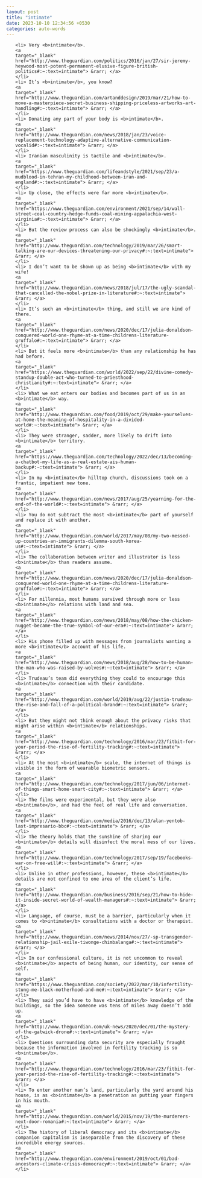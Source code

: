 ```yaml
---
layout: post
title: "intimate"
date: 2023-10-10 12:34:56 +0530
categories: auto-words
---
```

<ol>

    <li> Very <b>intimate</b>.
    <a 
    target="_blank" 
    href="http://www.theguardian.com/politics/2016/jan/27/sir-jeremy-heywood-most-potent-permanent-elusive-figure-british-politics#:~:text=intimate"> &rarr; </a>
    </li>
    <li> It’s <b>intimate</b>, you know?
    <a 
    target="_blank" 
    href="http://www.theguardian.com/artanddesign/2019/mar/21/how-to-move-a-masterpiece-secret-business-shipping-priceless-artworks-art-handling#:~:text=intimate"> &rarr; </a>
    </li>
    <li> Donating any part of your body is <b>intimate</b>.
    <a 
    target="_blank" 
    href="http://www.theguardian.com/news/2018/jan/23/voice-replacement-technology-adaptive-alternative-communication-vocalid#:~:text=intimate"> &rarr; </a>
    </li>
    <li> Iranian masculinity is tactile and <b>intimate</b>.
    <a 
    target="_blank" 
    href="https://www.theguardian.com/lifeandstyle/2021/sep/23/a-mudblood-in-tehran-my-childhood-between-iran-and-england#:~:text=intimate"> &rarr; </a>
    </li>
    <li> Up close, the effects were far more <b>intimate</b>.
    <a 
    target="_blank" 
    href="https://www.theguardian.com/environment/2021/sep/14/wall-street-coal-country-hedge-funds-coal-mining-appalachia-west-virginia#:~:text=intimate"> &rarr; </a>
    </li>
    <li> But the review process can also be shockingly <b>intimate</b>.
    <a 
    target="_blank" 
    href="http://www.theguardian.com/technology/2019/mar/26/smart-talking-are-our-devices-threatening-our-privacy#:~:text=intimate"> &rarr; </a>
    </li>
    <li> I don’t want to be shown up as being <b>intimate</b> with my wife!
    <a 
    target="_blank" 
    href="http://www.theguardian.com/news/2018/jul/17/the-ugly-scandal-that-cancelled-the-nobel-prize-in-literature#:~:text=intimate"> &rarr; </a>
    </li>
    <li> It’s such an <b>intimate</b> thing, and still we are kind of there.
    <a 
    target="_blank" 
    href="http://www.theguardian.com/news/2020/dec/17/julia-donaldson-conquered-world-one-rhyme-at-a-time-childrens-literature-gruffalo#:~:text=intimate"> &rarr; </a>
    </li>
    <li> But it feels more <b>intimate</b> than any relationship he has had before.
    <a 
    target="_blank" 
    href="https://www.theguardian.com/world/2022/sep/22/divine-comedy-standup-double-act-who-turned-to-priesthood-christianity#:~:text=intimate"> &rarr; </a>
    </li>
    <li> What we eat enters our bodies and becomes part of us in an <b>intimate</b> way.
    <a 
    target="_blank" 
    href="http://www.theguardian.com/food/2019/oct/29/make-yourselves-at-home-the-meaning-of-hospitality-in-a-divided-world#:~:text=intimate"> &rarr; </a>
    </li>
    <li> They were stranger, sadder, more likely to drift into <b>intimate</b> territory.
    <a 
    target="_blank" 
    href="https://www.theguardian.com/technology/2022/dec/13/becoming-a-chatbot-my-life-as-a-real-estate-ais-human-backup#:~:text=intimate"> &rarr; </a>
    </li>
    <li> In my <b>intimate</b> hilltop church, discussions took on a frantic, impatient new tone.
    <a 
    target="_blank" 
    href="http://www.theguardian.com/news/2017/aug/25/yearning-for-the-end-of-the-world#:~:text=intimate"> &rarr; </a>
    </li>
    <li> You do not subtract the most <b>intimate</b> part of yourself and replace it with another.
    <a 
    target="_blank" 
    href="http://www.theguardian.com/world/2017/may/08/my-two-messed-up-countries-an-immigrants-dilemma-south-korea-us#:~:text=intimate"> &rarr; </a>
    </li>
    <li> The collaboration between writer and illustrator is less <b>intimate</b> than readers assume.
    <a 
    target="_blank" 
    href="http://www.theguardian.com/news/2020/dec/17/julia-donaldson-conquered-world-one-rhyme-at-a-time-childrens-literature-gruffalo#:~:text=intimate"> &rarr; </a>
    </li>
    <li> For millennia, most humans survived through more or less <b>intimate</b> relations with land and sea.
    <a 
    target="_blank" 
    href="http://www.theguardian.com/news/2018/may/08/how-the-chicken-nugget-became-the-true-symbol-of-our-era#:~:text=intimate"> &rarr; </a>
    </li>
    <li> His phone filled up with messages from journalists wanting a more <b>intimate</b> account of his life.
    <a 
    target="_blank" 
    href="http://www.theguardian.com/news/2018/aug/28/how-to-be-human-the-man-who-was-raised-by-wolves#:~:text=intimate"> &rarr; </a>
    </li>
    <li> Trudeau’s team did everything they could to encourage this <b>intimate</b> connection with their candidate.
    <a 
    target="_blank" 
    href="http://www.theguardian.com/world/2019/aug/22/justin-trudeau-the-rise-and-fall-of-a-political-brand#:~:text=intimate"> &rarr; </a>
    </li>
    <li> But they might not think enough about the privacy risks that might arise within <b>intimate</b> relationships.
    <a 
    target="_blank" 
    href="http://www.theguardian.com/technology/2016/mar/23/fitbit-for-your-period-the-rise-of-fertility-tracking#:~:text=intimate"> &rarr; </a>
    </li>
    <li> At the most <b>intimate</b> scale, the internet of things is visible in the form of wearable biometric sensors.
    <a 
    target="_blank" 
    href="http://www.theguardian.com/technology/2017/jun/06/internet-of-things-smart-home-smart-city#:~:text=intimate"> &rarr; </a>
    </li>
    <li> The films were experimental, but they were also <b>intimate</b>, and had the feel of real life and conversation.
    <a 
    target="_blank" 
    href="http://www.theguardian.com/media/2016/dec/13/alan-yentob-last-impresario-bbc#:~:text=intimate"> &rarr; </a>
    </li>
    <li> The theory holds that the sunshine of sharing our <b>intimate</b> details will disinfect the moral mess of our lives.
    <a 
    target="_blank" 
    href="http://www.theguardian.com/technology/2017/sep/19/facebooks-war-on-free-will#:~:text=intimate"> &rarr; </a>
    </li>
    <li> Unlike in other professions, however, these <b>intimate</b> details are not confined to one area of the client’s life.
    <a 
    target="_blank" 
    href="http://www.theguardian.com/business/2016/sep/21/how-to-hide-it-inside-secret-world-of-wealth-managers#:~:text=intimate"> &rarr; </a>
    </li>
    <li> Language, of course, must be a barrier, particularly when it comes to <b>intimate</b> consultations with a doctor or therapist.
    <a 
    target="_blank" 
    href="http://www.theguardian.com/news/2014/nov/27/-sp-transgender-relationship-jail-exile-tiwonge-chimbalanga#:~:text=intimate"> &rarr; </a>
    </li>
    <li> In our confessional culture, it is not uncommon to reveal <b>intimate</b> aspects of being human, our identity, our sense of self.
    <a 
    target="_blank" 
    href="https://www.theguardian.com/society/2022/mar/10/infertility-stung-me-black-motherhood-and-me#:~:text=intimate"> &rarr; </a>
    </li>
    <li> They said you’d have to have <b>intimate</b> knowledge of the buildings, so the idea someone was tens of miles away doesn’t add up.
    <a 
    target="_blank" 
    href="http://www.theguardian.com/uk-news/2020/dec/01/the-mystery-of-the-gatwick-drone#:~:text=intimate"> &rarr; </a>
    </li>
    <li> Questions surrounding data security are especially fraught because the information involved in fertility tracking is so <b>intimate</b>.
    <a 
    target="_blank" 
    href="http://www.theguardian.com/technology/2016/mar/23/fitbit-for-your-period-the-rise-of-fertility-tracking#:~:text=intimate"> &rarr; </a>
    </li>
    <li> To enter another man’s land, particularly the yard around his house, is as <b>intimate</b> a penetration as putting your fingers in his mouth.
    <a 
    target="_blank" 
    href="http://www.theguardian.com/world/2015/nov/19/the-murderers-next-door-romania#:~:text=intimate"> &rarr; </a>
    </li>
    <li> The history of liberal democracy and its <b>intimate</b> companion capitalism is inseparable from the discovery of these incredible energy sources.
    <a 
    target="_blank" 
    href="http://www.theguardian.com/environment/2019/oct/01/bad-ancestors-climate-crisis-democracy#:~:text=intimate"> &rarr; </a>
    </li>